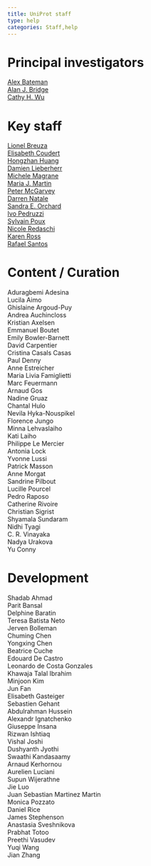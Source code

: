 ```yaml
---
title: UniProt staff
type: help
categories: Staff,help
---
```


# Principal investigators

[Alex Bateman](https://www.uniprot.org/help/bateman)  
[Alan J. Bridge](https://www.uniprot.org/help/bridge)  
[Cathy H. Wu](http://pir.georgetown.edu/pirwww/aboutpir/wubio.shtml)

# Key staff

[Lionel Breuza](https://www.uniprot.org/help/key_staff#breuza)  
[Elisabeth Coudert](https://www.uniprot.org/help/key_staff#coudert)  
[Hongzhan Huang](https://www.uniprot.org/help/key_staff#huang)  
[Damien Lieberherr](https://www.uniprot.org/help/key_staff#lieberherr)  
[Michele Magrane](https://www.uniprot.org/help/key_staff#magrane)  
[Maria J. Martin](https://www.uniprot.org/help/key_staff#martin)  
[Peter McGarvey](https://www.uniprot.org/help/key_staff#mcgarvey)  
[Darren Natale](https://www.uniprot.org/help/key_staff#natale)  
[Sandra E. Orchard](https://www.uniprot.org/help/key_staff#orchard)  
[Ivo Pedruzzi](https://www.uniprot.org/help/key_staff#pedruzzi)  
[Sylvain Poux](https://www.uniprot.org/help/key_staff#poux)  
[Nicole Redaschi](https://www.uniprot.org/help/key_staff#redaschi)  
[Karen Ross](https://www.uniprot.org/help/key_staff#ross)  
[Rafael Santos](https://www.uniprot.org/help/key_staff#santos)  

# Content / Curation

Aduragbemi Adesina  
Lucila Aimo  
Ghislaine Argoud-Puy  
Andrea Auchincloss  
Kristian Axelsen  
Emmanuel Boutet  
Emily Bowler-Barnett  
David Carpentier  
Cristina Casals Casas  
Paul Denny  
Anne Estreicher  
Maria Livia Famiglietti  
Marc Feuermann  
Arnaud Gos  
Nadine Gruaz  
Chantal Hulo  
Nevila Hyka-Nouspikel  
Florence Jungo  
Minna Lehvaslaiho  
Kati Laiho  
Philippe Le Mercier  
Antonia Lock  
Yvonne Lussi  
Patrick Masson  
Anne Morgat  
Sandrine Pilbout  
Lucille Pourcel  
Pedro Raposo  
Catherine Rivoire  
Christian Sigrist  
Shyamala Sundaram  
Nidhi Tyagi  
C. R. Vinayaka  
Nadya Urakova  
Yu Conny  

# Development

Shadab Ahmad  
Parit Bansal  
Delphine Baratin  
Teresa Batista Neto  
Jerven Bolleman  
Chuming Chen  
Yongxing Chen  
Beatrice Cuche  
Edouard De Castro  
Leonardo de Costa Gonzales  
Khawaja Talal Ibrahim  
Minjoon Kim  
Jun Fan  
Elisabeth Gasteiger  
Sebastien Gehant  
Abdulrahman Hussein  
Alexandr Ignatchenko  
Giuseppe Insana  
Rizwan Ishtiaq  
Vishal Joshi  
Dushyanth Jyothi  
Swaathi Kandasaamy  
Arnaud Kerhornou  
Aurelien Luciani  
Supun Wijerathne  
Jie Luo  
Juan Sebastian Martinez Martin  
Monica Pozzato  
Daniel Rice  
James Stephenson  
Anastasia Sveshnikova  
Prabhat Totoo  
Preethi Vasudev  
Yuqi Wang  
Jian Zhang

